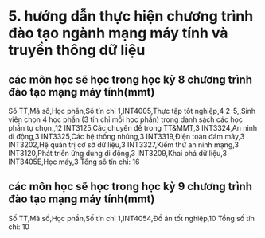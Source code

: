# 5. hướng dẫn thực hiện chương trình đào tạo ngành mạng máy tính và truyền thông dữ liệu
## các môn học sẽ học trong học kỳ 8 chương trình đào tạo mạng máy tính(mmt)
Số TT,Mã số,Học phần,Số tín chỉ
1,INT4005,Thực tập tốt nghiệp,4
2-5,,Sinh viên chọn 4 học phần (3 tín chỉ mỗi học phần) trong danh sách các học phần tự chọn.,12
INT3125,Các chuyên đề trong TT&MMT,3
INT3324,An ninh di động,3
INT3325,Các hệ thống nhúng,3
INT3319,Điện toán đám mây,3
INT3202,Hệ quản trị cơ sở dữ liệu,3
INT3327,Kiểm thử an ninh mạng,3
INT3120,Phát triển ứng dụng di động,3
INT3209,Khai phá dữ liệu,3
INT3405E,Học máy,3
Tổng số tín chỉ: 16
## các môn học sẽ học trong học kỳ 9 chương trình đào tạo mạng máy tính(mmt)
Số TT,Mã số,Học phần,Số tín chỉ
1,INT4054,Đồ án tốt nghiệp,10
Tổng số tín chỉ: 10
